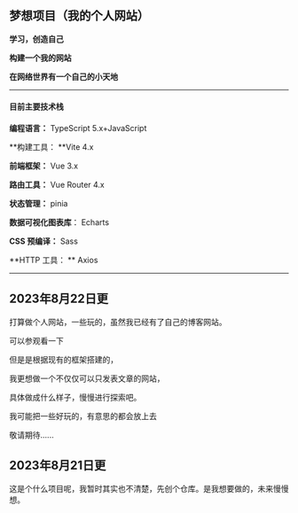 ## 梦想项目（我的个人网站）

**学习，创造自己**

**构建一个我的网站**

**在网络世界有一个自己的小天地**



------

#### **目前主要技术栈** 

**编程语言：** TypeScript 5.x+JavaScript

**构建工具： **Vite 4.x

**前端框架：** Vue 3.x

**路由工具：** Vue Router 4.x

**状态管理：** pinia

 **数据可视化图表库**： Echarts

**CSS 预编译：**  Sass

**HTTP 工具： ** Axios

------



## 2023年8月22日更

打算做个人网站，一些玩的，虽然我已经有了自己的博客网站。

[在这]: https://typhome.gitee.io/my-blog/	"我的博客"

可以参观看一下

但是是根据现有的框架搭建的，

我更想做一个不仅仅可以只发表文章的网站，

具体做成什么样子，慢慢进行探索吧。

我可能把一些好玩的，有意思的都会放上去

敬请期待......

## **2023年8月21日更**

这是个什么项目呢，我暂时其实也不清楚，先创个仓库。是我想要做的，未来慢慢想。





​         